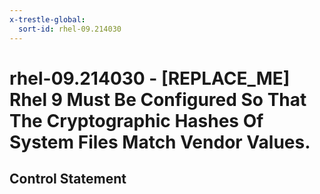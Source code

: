 ```yaml
---
x-trestle-global:
  sort-id: rhel-09.214030
---
```


# rhel-09.214030 - \[REPLACE_ME\] Rhel 9 Must Be Configured So That The Cryptographic Hashes Of System Files Match Vendor Values.

## Control Statement
